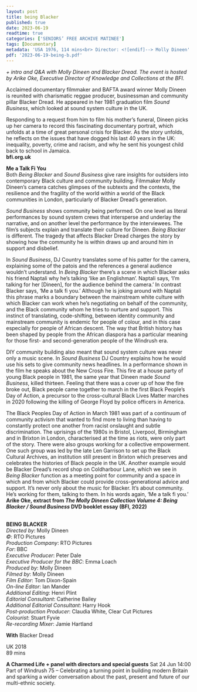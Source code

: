 ```yaml
---
layout: post
title: being Blacker
published: true
date: 2023-06-19
readtime: true
categories: ['SENIORS’ FREE ARCHIVE MATINEE']
tags: [Documentary]
metadata: 'USA 1976, 114 mins<br> Director: <![endif]--> Molly Dineen'
pdf: '2023-06-19-being-b.pdf'
---
```


_+ intro and Q&A with Molly Dineen and Blacker Dread. The event is hosted by Arike Oke, Executive Director of Knowledge and Collections at the BFI._

Acclaimed documentary filmmaker and BAFTA award winner Molly Dineen is reunited with charismatic reggae producer, businessman and community pillar Blacker Dread. He appeared in her 1981 graduation film _Sound Business_, which looked at sound system culture in the UK.

Responding to a request from him to film his mother’s funeral, Dineen picks up her camera to record this fascinating documentary portrait, which unfolds at a time of great personal crisis for Blacker. As the story unfolds, he reflects on the issues that have dogged his last 40 years in the UK: inequality, poverty, crime and racism, and why he sent his youngest child back to school in Jamaica.  
**bfi.org.uk**  

**Me a Talk Fi You**  
Both _Being Blacker_ and _Sound Business_ give rare insights for outsiders into contemporary Black culture and community building. Filmmaker Molly Dineen’s camera catches glimpses of the subtexts and the contexts, the resilience and the fragility of the world within a world of the Black communities in London, particularly of Blacker Dread’s generation.

_Sound Business_ shows community being performed. On one level as literal performances by sound system crews that intersperse and underlay the narrative, and on another level the performance by the interviewees. The film’s subjects explain and translate their culture for Dineen. _Being Blacker_ is different. The tragedy that affects Blacker Dread charges the story by showing how the community he is within draws up and around him in support and disbelief.

In _Sound Business_, DJ Country translates some of his patter for the camera, explaining some of the patois and the references a general audience wouldn’t understand. In _Being Blacker_ there’s a scene in which Blacker asks his friend Naptali why he’s talking ‘like an Englishman’. Naptali says, ‘I’m talking for her [Dineen], for the audience behind the camera.’ In contrast Blacker says, ‘Me a talk fi you.’ Although he is joking around with Naptali this phrase marks a boundary between the mainstream white culture with which Blacker can work when he’s negotiating on behalf of the community, and the Black community whom he tries to nurture and support. This instinct of translating, code-shifting, between identity community and mainstream community is endemic for people of colour, and in this case especially for people of African descent. The way that British history has been shaped by people from the African diaspora has a particular meaning for those first- and second-generation people of the Windrush era.

DIY community building also meant that sound system culture was never only a music scene. In _Sound Business_ DJ Country explains how he would use his sets to give community news headlines. In a performance shown in the film he speaks about the New Cross Fire. This fire at a house party of young Black people in 1981, the same year that Dineen made _Sound Business_, killed thirteen. Feeling that there was a cover up of how the fire broke out, Black people came together to march in the first Black People’s Day of Action, a precursor to the cross-cultural Black Lives Matter marches in 2020 following the killing of George Floyd by police officers in America.

The Black Peoples Day of Action in March 1981 was part of a continuum of community activism that wanted to find more to living than having to constantly protect one another from racist onslaught and subtle discrimination. The uprisings of the 1980s in Bristol, Liverpool, Birmingham and in Brixton in London, characterised at the time as riots, were only part of the story. There were also groups working for a collective empowerment. One such group was led by the late Len Garrison to set up the Black Cultural Archives, an institution still present in Brixton which preserves and celebrates the histories of Black people in the UK. Another example would be Blacker Dread’s record shop on Coldharbour Lane, which we see in _Being Blacker_ function as a meeting point for community and a space in which and from which Blacker could provide cross-generational advice and support. It’s never only about the music for Blacker. It’s about community. He’s working for them, talking to them. In his words again, ‘Me a talk fi you.’  
**Arike Oke, extract from _The Molly Dineen Collection Volume 4: Being Blacker / Sound Business_ DVD booklet essay (BFI, 2022)**  
<br>

**BEING BLACKER**  
_Directed by_: Molly Dineen  
_©_: RTO Pictures  
_Production Company_: RTO Pictures  
_For_: BBC  
_Executive Producer_: Peter Dale  
_Executive Producer for the BBC_: Emma Loach  
_Produced by_: Molly Dineen  
_Filmed by_: Molly Dineen  
_Film Editor_: Tom Dixon-Spain  
_On-line Editor_: Ian Mander  
_Additional Editing_: Henri Plint  
_Editorial Consultant_: Catherine Bailey  
_Additional Editorial Consultant_: Harry Hook  
_Post-production Producer_: Claudia White, Clear Cut Pictures  
_Colourist_: Stuart Fyvie  
_Re-recording Mixer_: Jamie Hartland  

**With**
Blacker Dread  

UK 2018  
89 mins  

**A Charmed Life + panel with directors and special guests** Sat 24 Jun 14:00  
Part of Windrush 75 – Celebrating a turning point in building modern Britain and sparking a wider conversation about the past, present and future of our multi-ethnic society.  
<!--stackedit_data:
eyJoaXN0b3J5IjpbMTgzNzMzNDY1Nl19
-->